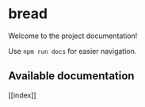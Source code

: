 # bread

Welcome to the project documentation!

Use `npm run docs` for easier navigation.

## Available documentation

[[index]]
